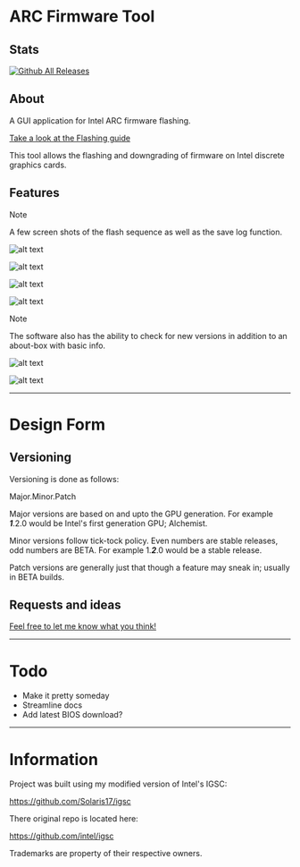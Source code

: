 # ARC Firmware Tool

## Stats

[![Github All Releases](https://img.shields.io/github/downloads/Solaris17/ARC-Firmware-Tool/total.svg)]()

## About

A GUI application for Intel ARC firmware flashing.

[Take a look at the Flashing guide](docs/guide.md)

This tool allows the flashing and downgrading of firmware on Intel discrete graphics cards.

## Features

> [!NOTE]
> A few screen shots of the flash sequence as well as the save log function.

![alt text](https://github.com/Solaris17/ARC-Firmware-Tool/blob/master/pictures/Scanning.gif?raw=true)

![alt text](https://github.com/Solaris17/ARC-Firmware-Tool/blob/master/pictures/Checking.gif?raw=true)

![alt text](https://github.com/Solaris17/ARC-Firmware-Tool/blob/master/pictures/Flashing.gif?raw=true)

![alt text](https://github.com/Solaris17/ARC-Firmware-Tool/blob/master/pictures/Log-save.gif?raw=true)

> [!NOTE]
> The software also has the ability to check for new versions in addition to an about-box with basic info.

![alt text](https://github.com/Solaris17/ARC-Firmware-Tool/blob/master/pictures/Update.gif?raw=true)

![alt text](https://github.com/Solaris17/ARC-Firmware-Tool/blob/master/pictures/About.png?raw=true)

-----

# Design Form

## Versioning

Versioning is done as follows:

Major.Minor.Patch

Major versions are based on and upto the GPU generation. For example **_1_**.2.0 would be Intel's first generation GPU; Alchemist.

Minor versions follow tick-tock policy. Even numbers are stable releases, odd numbers are BETA. For example 1.**_2_**.0 would be a stable release.

Patch versions are generally just that though a feature may sneak in; usually in BETA builds.

## Requests and ideas

[Feel free to let me know what you think!](docs/requests.md)

-----

# Todo
- Make it pretty someday
- Streamline docs
- Add latest BIOS download?


-----

# Information

Project was built using my modified version of Intel's IGSC:

https://github.com/Solaris17/igsc

There original repo is located here: 

https://github.com/intel/igsc

Trademarks are property of their respective owners.
